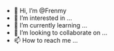 - 👋 Hi, I’m @Frenmy
- 👀 I’m interested in ...
- 🌱 I’m currently learning ...
- 💞️ I’m looking to collaborate on ...
- 📫 How to reach me ...

<!---
Frenmy/Frenmy is a ✨ special ✨ repository because its `README.md` (this file) appears on your GitHub profile.
You can click the Preview link to take a look at your changes.
--->
